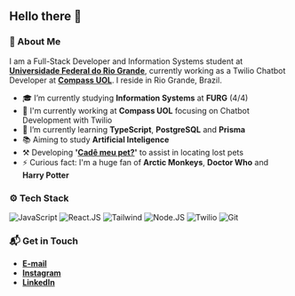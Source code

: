 ## Hello there 👋

### 🤔 About Me
I am a Full-Stack Developer and Information Systems student at **[Universidade Federal do Rio Grande](https://www.furg.br/en/)**, currently working as a Twilio Chatbot Developer at **[Compass UOL](https://compass.uol/en/home/)**. I reside in Rio Grande, Brazil.

* 🎓 I’m currently studying **Information Systems** at **FURG** (4/4)
* 🏢 I'm currently working at **Compass UOL** focusing on Chatbot Development with Twilio
* 🌱 I’m currently learning **TypeScript**, **PostgreSQL** and **Prisma**
* 📚 Aiming to study **Artificial Inteligence**
* ⚒️ Developing **'[Cadê meu pet?](https://github.com/saesel/cademeupet)'** to assist in locating lost pets
* ⚡ Curious fact: I'm a huge fan of **Arctic Monkeys**, **Doctor Who** and **Harry Potter**

### ⚙️ Tech Stack
![JavaScript](https://img.shields.io/badge/-JavaScript-05122A?style=flat&logo=javascript)
![React.JS](https://img.shields.io/badge/-React.JS-05122A?style=flat&logo=react)
![Tailwind](https://img.shields.io/badge/-Tailwind_CSS-05122A?style=flat&logo=tailwind-css)
![Node.JS](https://img.shields.io/badge/-Node.JS-05122A?style=flat&logo=node.js)
![Twilio](https://img.shields.io/badge/-Twilio-05122A?style=flat&logo=twilio)
![Git](https://img.shields.io/badge/-Git-05122A?style=flat&logo=git)

### 📬 Get in Touch
* **[E-mail](mailto:samuel_gomes26@hotmail.com)**
* **[Instagram](https://instagram.com/samuelgomes0)**
* **[LinkedIn](https://linkedin.com/in/samuelgomes0/)**
